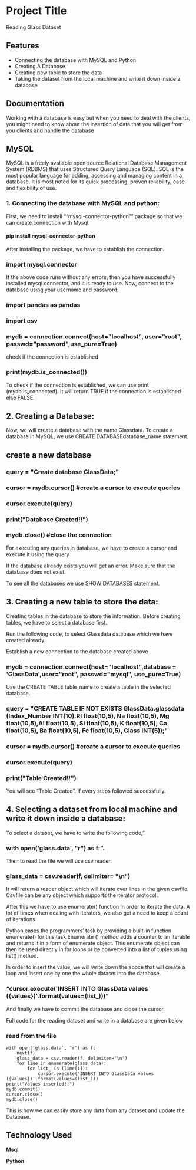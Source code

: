 
# Project Title

Reading Glass Dataset


## Features

- Connecting the database with MySQL and Python
- Creating A Database
- Creating new table to store the data
- Taking the dataset from the local machine and write it down inside a database

  
## Documentation
Working with a database is easy but when you need to deal with the clients, you might need to know about the insertion of data that you will get from you clients and handle the database

## MySQL
MySQL is a freely available open source Relational Database Management System (RDBMS) that uses Structured Query Language (SQL). SQL is the most popular language for adding, accessing and managing content in a database. It is most noted for its quick processing, proven reliability, ease and flexibility of use.

### 1. Connecting the database with MySQL and python:
First, we need to install ““mysql-connector-python”” package so that we can create connection with Mysql.

#### pip install mysql-connector-python

After installing the package, we have to establish the connection.
### import mysql.connector

If the above code runs without any errors, then you have successfully installed mysql.connector, and it is ready to use.
Now, connect to the database using your username and password.


### import pandas as pandas
### import csv


### mydb = connection.connect(host="localhost", user="root", passwd="password",use_pure=True)
check if the connection is established
### print(mydb.is_connected())

To check if the connection is established, we can use print (mydb.is_connected). It will return TRUE if the connection is established else FALSE.

## 2. Creating a Database:

Now, we will create a database with the name Glassdata.
To create a database in MySQL, we use CREATE DATABASEdatabase_name statement.


## create a new database
###  query = "Create database GlassData;"
### cursor = mydb.cursor()   #create a cursor to execute queries
### cursor.execute(query)
### print("Database Created!!")
### mydb.close()     #close the connection
For executing any queries in database, we have to create a cursor and execute it using the query

If the database already exists you will get an error. Make sure that the database does not exist.

To see all the databases we use SHOW DATABASES statement.

## 3.  Creating a new table to store the data:
Creating tables in the database to store the information. Before creating tables, we have to select a database first.

Run the following code, to select Glassdata database which we have created already.

Establish a new connection to the database created above

 ### mydb = connection.connect(host="localhost",database = 'GlassData',user="root", passwd="mysql", use_pure=True)

Use the CREATE TABLE table_name to create a table in the selected database.

### query = "CREATE TABLE IF NOT EXISTS GlassData.glassdata (Index_Number INT(10),RI float(10,5), Na float(10,5), Mg float(10,5),Al float(10,5), Si float(10,5), K float(10,5), Ca float(10,5), Ba float(10,5), Fe float(10,5), Class INT(5));"
### cursor = mydb.cursor() #create a cursor to execute queries
### cursor.execute(query)
### print("Table Created!!")

You will see “Table Created”. If every steps followed successfully.

## 4. Selecting a dataset from local machine and write it down inside a database:

To select a dataset, we have to write the following code,”
### with open('glass.data', "r") as f:”.  

Then to read the file we will use csv.reader. 
### glass_data = csv.reader(f, delimiter= "\n")
It will return a reader object which will iterate over lines in the given csvfile. Csvfile can be any object which supports the iterator protocol.

After this we have to use enumerate() function in order to iterate the data. A lot of times when dealing with iterators, we also get a need to keep a count of iterations. 

Python eases the programmers’ task by providing a built-in function enumerate() for this task.Enumerate () method adds a counter to an iterable and returns it in a form of enumerate object. This enumerate object can then be used directly in for loops or be converted into a list of tuples using list() method.

In order to insert the value, we will write down the aboce that will create a loop and insert one by one the whole dataset into the database.

### “cursor.execute('INSERT INTO GlassData values ({values})'.format(values=(list_)))”

And finally we have to commit the database and close the cursor.

Full code for the reading dataset and write in a database are given below

### read from the file
    with open('glass.data', "r") as f:
        next(f)
        glass_data = csv.reader(f, delimiter="\n")
        for line in enumerate(glass_data):
            for list_ in (line[1]):
                cursor.execute('INSERT INTO GlassData values ({values})'.format(values=(list_)))
    print("Values inserted!!")
    mydb.commit()
    cursor.close()
    mydb.close()

This is how we can easily store any data from any dataset and update the Database. 


## Technology Used

**Msql** 

**Python**




  

